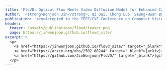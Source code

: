```yaml
---
title: 'FloVD: Optical Flow Meets Video Diffusion Model for Enhanced Camera-Controlled Video Synthesis'
author: '<strong>Wonjoon Jin</strong>, Qi Dai, Chong Luo, Seung-Hwan Baek, Sunghyun Cho'
publication: '<em>Accepted to the IEEE/CVF Conference on Computer Vision and Pattern Recognition (<strong>CVPR</strong>), 2025<em>'
header:
  teaser: /assets/publications/flovd/teaser.png
  page: https://jinwonjoon.github.io/flovd_site/
excerpt: >
  <p>
    <a href="https://jinwonjoon.github.io/flovd_site/" target="_blank">[project page]</a>
    <a href="https://arxiv.org/abs/2502.08244" target="_blank">[arXiv]</a>
    <a href="https://github.com/JinWonjoon/FloVD/" target="_blank">[github]</a>
  </p>
---
```

